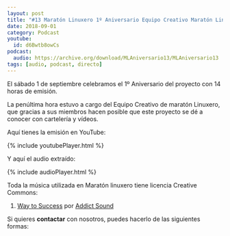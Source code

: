 ```yaml
---
layout: post
title: "#13 Maratón Linuxero 1º Aniversario Equipo Creativo Maratón Linuxero"
date: 2018-09-01
category: Podcast
youtube:
  id: d6Bwtb8owCs
podcast:
  audio: https://archive.org/download/MLAniversario13/MLAniversario13
tags: [audio, podcast, directo]
---
```

El sábado 1 de septiembre celebramos el 1º Aniversario del proyecto con 14 horas de emisión.

La penúltima hora estuvo a cargo del Equipo Creativo de maratón Linuxero, que gracias a sus miembros hacen posible que este proyecto se dé a conocer con cartelería y vídeos.

Aquí tienes la emisión en YouTube:

{% include youtubePlayer.html %}

Y aquí el audio extraído:

{% include audioPlayer.html %}

Toda la música utilizada en Maratón linuxero tiene licencia Creative Commons:  
 
1. [Way to Success](https://www.jamendo.com/track/1334807/way-to-success) por [Addict Sound](https://www.jamendo.com/artist/451073/addict-sound)


Si quieres **contactar** con nosotros, puedes hacerlo de las siguientes formas: